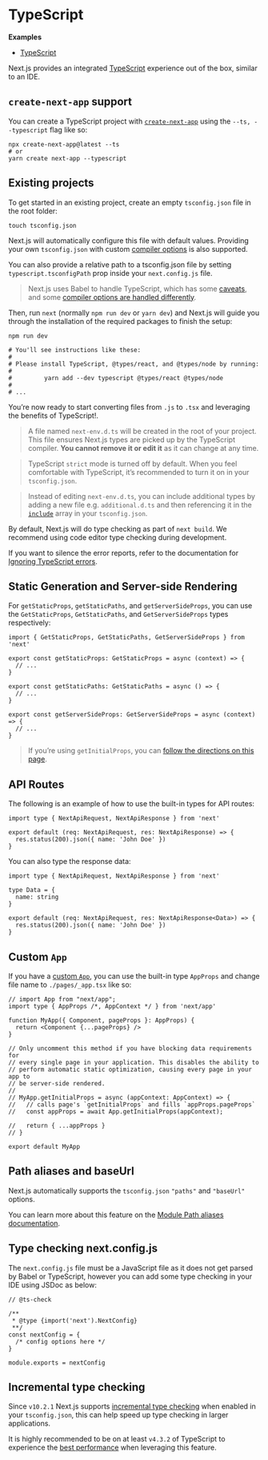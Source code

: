 # TypeScript

**Examples**

- [TypeScript](https://github.com/vercel/next.js/tree/canary/examples/with-typescript)

Next.js provides an integrated [TypeScript](https://www.typescriptlang.org/) experience out of the box, similar to an IDE.

## `create-next-app` support

You can create a TypeScript project with [`create-next-app`](https://nextjs.org/docs/api-reference/create-next-app) using the `--ts, --typescript` flag like so:

    npx create-next-app@latest --ts
    # or
    yarn create next-app --typescript

## Existing projects

To get started in an existing project, create an empty `tsconfig.json` file in the root folder:

    touch tsconfig.json

Next.js will automatically configure this file with default values. Providing your own `tsconfig.json` with custom [compiler options](https://www.typescriptlang.org/docs/handbook/compiler-options.html) is also supported.

You can also provide a relative path to a tsconfig.json file by setting `typescript.tsconfigPath` prop inside your `next.config.js` file.

> Next.js uses Babel to handle TypeScript, which has some [caveats](https://babeljs.io/docs/en/babel-plugin-transform-typescript#caveats), and some [compiler options are handled differently](https://babeljs.io/docs/en/babel-plugin-transform-typescript#typescript-compiler-options).

Then, run `next` (normally `npm run dev` or `yarn dev`) and Next.js will guide you through the installation of the required packages to finish the setup:

    npm run dev

    # You'll see instructions like these:
    #
    # Please install TypeScript, @types/react, and @types/node by running:
    #
    #         yarn add --dev typescript @types/react @types/node
    #
    # ...

You’re now ready to start converting files from `.js` to `.tsx` and leveraging the benefits of TypeScript!.

> A file named `next-env.d.ts` will be created in the root of your project. This file ensures Next.js types are picked up by the TypeScript compiler. **You cannot remove it or edit it** as it can change at any time.

> TypeScript `strict` mode is turned off by default. When you feel comfortable with TypeScript, it’s recommended to turn it on in your `tsconfig.json`.

> Instead of editing `next-env.d.ts`, you can include additional types by adding a new file e.g. `additional.d.ts` and then referencing it in the [`include`](https://www.typescriptlang.org/tsconfig#include) array in your `tsconfig.json`.

By default, Next.js will do type checking as part of `next build`. We recommend using code editor type checking during development.

If you want to silence the error reports, refer to the documentation for [Ignoring TypeScript errors](/docs/api-reference/next.config.js/ignoring-typescript-errors.md).

## Static Generation and Server-side Rendering

For `getStaticProps`, `getStaticPaths`, and `getServerSideProps`, you can use the `GetStaticProps`, `GetStaticPaths`, and `GetServerSideProps` types respectively:

    import { GetStaticProps, GetStaticPaths, GetServerSideProps } from 'next'

    export const getStaticProps: GetStaticProps = async (context) => {
      // ...
    }

    export const getStaticPaths: GetStaticPaths = async () => {
      // ...
    }

    export const getServerSideProps: GetServerSideProps = async (context) => {
      // ...
    }

> If you’re using `getInitialProps`, you can [follow the directions on this page](/docs/api-reference/data-fetching/getInitialProps.md#typescript).

## API Routes

The following is an example of how to use the built-in types for API routes:

    import type { NextApiRequest, NextApiResponse } from 'next'

    export default (req: NextApiRequest, res: NextApiResponse) => {
      res.status(200).json({ name: 'John Doe' })
    }

You can also type the response data:

    import type { NextApiRequest, NextApiResponse } from 'next'

    type Data = {
      name: string
    }

    export default (req: NextApiRequest, res: NextApiResponse<Data>) => {
      res.status(200).json({ name: 'John Doe' })
    }

## Custom `App`

If you have a [custom `App`](/docs/advanced-features/custom-app.md), you can use the built-in type `AppProps` and change file name to `./pages/_app.tsx` like so:

    // import App from "next/app";
    import type { AppProps /*, AppContext */ } from 'next/app'

    function MyApp({ Component, pageProps }: AppProps) {
      return <Component {...pageProps} />
    }

    // Only uncomment this method if you have blocking data requirements for
    // every single page in your application. This disables the ability to
    // perform automatic static optimization, causing every page in your app to
    // be server-side rendered.
    //
    // MyApp.getInitialProps = async (appContext: AppContext) => {
    //   // calls page's `getInitialProps` and fills `appProps.pageProps`
    //   const appProps = await App.getInitialProps(appContext);

    //   return { ...appProps }
    // }

    export default MyApp

## Path aliases and baseUrl

Next.js automatically supports the `tsconfig.json` `"paths"` and `"baseUrl"` options.

You can learn more about this feature on the [Module Path aliases documentation](/docs/advanced-features/module-path-aliases.md).

## Type checking next.config.js

The `next.config.js` file must be a JavaScript file as it does not get parsed by Babel or TypeScript, however you can add some type checking in your IDE using JSDoc as below:

    // @ts-check

    /**
     * @type {import('next').NextConfig}
     **/
    const nextConfig = {
      /* config options here */
    }

    module.exports = nextConfig

## Incremental type checking

Since `v10.2.1` Next.js supports [incremental type checking](https://www.typescriptlang.org/tsconfig#incremental) when enabled in your `tsconfig.json`, this can help speed up type checking in larger applications.

It is highly recommended to be on at least `v4.3.2` of TypeScript to experience the [best performance](https://devblogs.microsoft.com/typescript/announcing-typescript-4-3/#lazier-incremental) when leveraging this feature.
